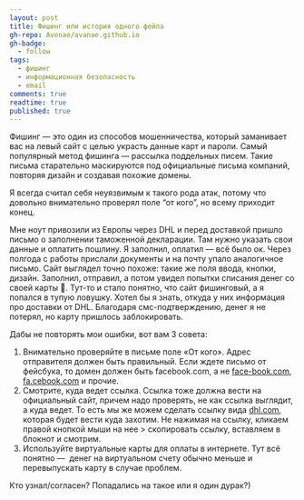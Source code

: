 ```yaml
---
layout: post
title: Фишинг или история одного фейла
gh-repo: Avonae/avanae.github.io
gh-badge:
  - follow
tags:
  - фишинг
  - информационная безопасность
  - email
comments: true
readtime: true
published: true
---
```

Фишинг — это один из способов мошенничества, который заманивает вас на левый сайт с целью украсть данные карт и пароли. Самый популярный метод фишинга — рассылка поддельных писем. Такие письма старательно маскируются под официальные письма компаний, повторяя дизайн и создавая похожие домены.

Я всегда считал себя неуязвимым к такого рода атак, потому что довольно внимательно проверял поле “от кого”, но всему приходит конец. 

Мне ноут привозили из Европы через DHL и перед доставкой пришло письмо о заполнении таможенной декларации. Там нужно указать свои данные и оплатить пошлину. Я заполнил, оплатил — всё было ок. Через полгода с работы прислали документы и на почту упало аналогичное письмо. Сайт выглядел точно похоже: такие же поля ввода, кнопки, дизайн. Заполнил, отправил, а потом увидел попытки списания денег со своей карты 🤡. Тут-то и стало понятно, что сайт фишинговый, а я попался в тупую ловушку. Хотел бы я знать, откуда у них информация про доставки от DHL. Благодаря смс-подтверждению, денег я не потерял, но карту пришлось заблокировать.

Дабы не повторять мои ошибки, вот вам 3 совета:

1. Внимательно проверяйте в письме поле «От кого». Адрес отправителя должен быть правильный. Если ждете письмо от фейсбука, то домен должен быть facebook.com, а не [face-book.com](http://face-book.com), [fa.cebook.com](http://fa.cebook.com) и прочие. 
2. Смотрите, куда ведет ссылка. Ссылка тоже должна вести на официальный сайт, причем надо проверять, не как ссылка выглядит, а куда ведет. То есть мы же можем сделать ссылку вида [dhl.com](http://facebook.com), которая будет вести куда захотим. Не нажимая на ссылку, кликаем правой кнопкой мыши на нее > скопировать ссылку, вставляем в блокнот и смотрим.
3. Используйте виртуальные карты для оплаты в интернете. Тут всё понятно —  денег на виртуальном счету обычно меньше и перевыпускать карту в случае проблем.

Кто узнал/согласен? Попадались на такое или я один дурак?) 
